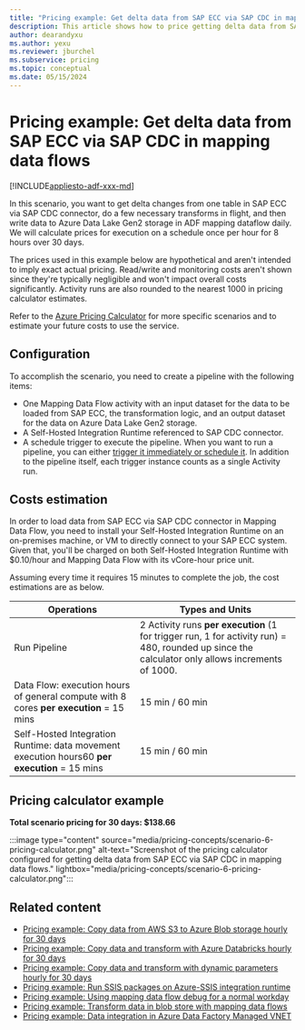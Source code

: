 ```yaml
---
title: "Pricing example: Get delta data from SAP ECC via SAP CDC in mapping data flows"
description: This article shows how to price getting delta data from SAP ECC via SAP CDC in mapping data flows.
author: dearandyxu
ms.author: yexu
ms.reviewer: jburchel
ms.subservice: pricing
ms.topic: conceptual
ms.date: 05/15/2024
---
```


# Pricing example: Get delta data from SAP ECC via SAP CDC in mapping data flows

[!INCLUDE[appliesto-adf-xxx-md](includes/appliesto-adf-xxx-md.md)]

In this scenario, you want to get delta changes from one table in SAP ECC via SAP CDC connector, do a few necessary transforms in flight, and then write data to Azure Data Lake Gen2 storage in ADF mapping dataflow daily. We will calculate prices for execution on a schedule once per hour for 8 hours over 30 days.

The prices used in this example below are hypothetical and aren't intended to imply exact actual pricing.  Read/write and monitoring costs aren't shown since they're typically negligible and won't impact overall costs significantly.  Activity runs are also rounded to the nearest 1000 in pricing calculator estimates.

Refer to the [Azure Pricing Calculator](https://azure.microsoft.com/pricing/calculator/) for more specific scenarios and to estimate your future costs to use the service.

## Configuration

To accomplish the scenario, you need to create a pipeline with the following items: 

- One Mapping Data Flow activity with an input dataset for the data to be loaded from SAP ECC, the transformation logic, and an output dataset for the data on Azure Data Lake Gen2 storage. 
- A Self-Hosted Integration Runtime referenced to SAP CDC connector.
- A schedule trigger to execute the pipeline. When you want to run a pipeline, you can either [trigger it immediately or schedule it](concepts-pipeline-execution-triggers.md). In addition to the pipeline itself, each trigger instance counts as a single Activity run.

## Costs estimation

In order to load data from SAP ECC via SAP CDC connector in Mapping Data Flow, you need to install your Self-Hosted Integration Runtime on an on-premises machine, or VM to directly connect to your SAP ECC system. Given that, you'll be charged on both Self-Hosted Integration Runtime with $0.10/hour and Mapping Data Flow with its vCore-hour price unit.  

Assuming every time it requires 15 minutes to complete the job, the cost estimations are as below. 

| **Operations** | **Types and Units** |
| --- | --- |
| Run Pipeline | 2 Activity runs **per execution** (1 for trigger run, 1 for activity run) = 480, rounded up since the calculator only allows increments of 1000. |
| Data Flow: execution hours of general compute with 8 cores **per execution** = 15 mins  | 15 min / 60 min  |
| Self-Hosted Integration Runtime: data movement execution hours60 **per execution** = 15 mins  | 15 min / 60 min |

## Pricing calculator example

**Total scenario pricing for 30 days: $138.66**

:::image type="content" source="media/pricing-concepts/scenario-6-pricing-calculator.png" alt-text="Screenshot of the pricing calculator configured for getting delta data from SAP ECC via SAP CDC in mapping data flows." lightbox="media/pricing-concepts/scenario-6-pricing-calculator.png":::

## Related content

- [Pricing example: Copy data from AWS S3 to Azure Blob storage hourly for 30 days](pricing-examples-s3-to-blob.md)
- [Pricing example: Copy data and transform with Azure Databricks hourly for 30 days](pricing-examples-copy-transform-azure-databricks.md)
- [Pricing example: Copy data and transform with dynamic parameters hourly for 30 days](pricing-examples-copy-transform-dynamic-parameters.md)
- [Pricing example: Run SSIS packages on Azure-SSIS integration runtime](pricing-examples-ssis-on-azure-ssis-integration-runtime.md)
- [Pricing example: Using mapping data flow debug for a normal workday](pricing-examples-mapping-data-flow-debug-workday.md)
- [Pricing example: Transform data in blob store with mapping data flows](pricing-examples-transform-mapping-data-flows.md)
- [Pricing example: Data integration in Azure Data Factory Managed VNET](pricing-examples-data-integration-managed-vnet.md)